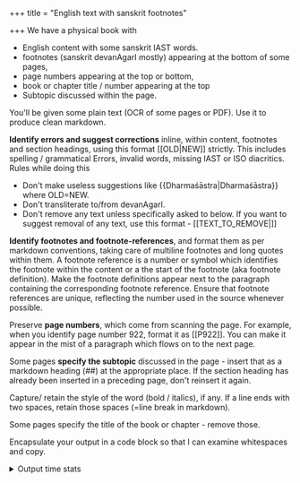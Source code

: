 +++
title = "English text with sanskrit footnotes"

+++
We have a physical book with 

- English content with some sanskrit IAST words.
- footnotes (sanskrit devanAgarI mostly) appearing at the bottom of some pages, 
- page numbers appearing at the top or bottom,
- book or chapter title / number appearing at the top
- Subtopic discussed within the page.

You'll be given some plain text (OCR of some pages or PDF). Use it to produce clean markdown. 

**Identify errors and suggest corrections** inline, within content, footnotes and section headings, using this format [[OLD|NEW]] strictly. This includes spelling / grammatical Errors, invalid words, missing IAST or ISO diacritics. Rules while doing this 

- Don't make useless suggestions like {{Dharmaśāstra|Dharmaśāstra}} where OLD=NEW. 
- Don't transliterate to/from devanAgarI.
- Don't remove any text unless specifically asked to below. If you want to suggest removal of any text, use this format - [[TEXT_TO_REMOVE|]]

**Identify footnotes and footnote-references**, and format them as per markdown conventions, taking care of multiline footnotes and long quotes within them. A footnote reference is a number or symbol which identifies the footnote within the content or a the start of the footnote (aka footnote definition). Make the footnote definitions appear next to the paragraph containing the corresponding footnote reference. Ensure that footnote references are unique, reflecting the number used in the source whenever possible.

Preserve **page numbers**, which come from scanning the page. For example, when you identify page number 922, format it as [[P922]]. You can make it appear in the mist of a paragraph which flows on to the next page.

Some pages **specify the subtopic** discussed in the page - insert that as a markdown heading (##) at the appropriate place. If the section heading has already been inserted in a preceding page, don't reinsert it again.

Capture/ retain the style of the word (bold / italics), if any. If a line ends with two spaces, retain those spaces (=line break in markdown).

Some pages specify the title of the book or chapter - remove those. 

Encapsulate your output in a code block so that I can examine whitespaces and copy.

<details><summary>Output time stats</summary>

Input length examples-

- kANe en 
  - gemini 2.5 pro
    - 30k chars took 283.4s to output.
    - 70k chars took 320s to output.
    - 130k chars took 510s to output. Tokens per second: 82.
  - gemini 2.5 flash
    - 18k chars - 84 s.
    - 80k chars - 238 s.
</details>
